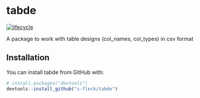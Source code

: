 # tabde

[![lifecycle](https://img.shields.io/badge/lifecycle-experimental-orange.svg)](https://www.tidyverse.org/lifecycle/#experimental)

A package to work with table designs (col_names, col_types) in csv format


## Installation

You can install tabde from GitHub with:


``` r
# install.packages("devtools")
devtools::install_github("s-fleck/tabde")
```
